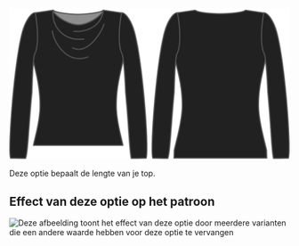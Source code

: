 ![De optie voor bonus lengte bij Diana](./lengthbonus.svg)

Deze optie bepaalt de lengte van je top.

## Effect van deze optie op het patroon

![Deze afbeelding toont het effect van deze optie door meerdere varianten die een andere waarde hebben voor deze optie te vervangen](diana\_lengthbonus\_sample.svg "Effect van deze optie op het patroon")
